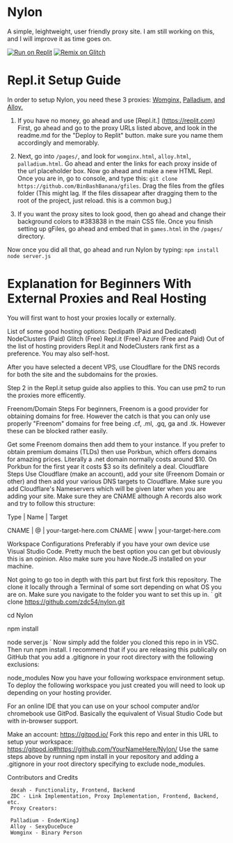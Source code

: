 # Nylon
A simple, leightweight, user friendly proxy site.
I am still working on this, and I will improve it as time goes on.

[![Run on Replit](https://raw.githubusercontent.com/BinBashBanana/deploy-buttons/master/buttons/remade/replit.svg)](https://replit.com/github/zdc54/nylon)
[![Remix on Glitch](https://raw.githubusercontent.com/BinBashBanana/deploy-buttons/master/buttons/remade/glitch.svg)](https://glitch.com/edit/#!/import/github/zdc54/nylon)
# Repl.it Setup Guide

In order to setup Nylon, you need these 3 proxies:
[Womginx,](https://github.com/binary-person/womginx)
[Palladium,](https://github.com/LudicrousDevelopment/Palladium)
[and Alloy.](https://github.com/titaniunetwork-dev/alloy)

1. If you have no money, go ahead and use [Repl.it.] (https://replit.com)
First, go ahead and go to the proxy URLs listed above, and look in the readme.md for the "Deploy to Replit" button.
make sure you name them accordingly and memorably.

2. Next, go into `/pages/`, and look for `womginx.html`, `alloy.html`, `palladium.html`.
Go ahead and enter the links for each proxy inside of the url placeholder box.
Now go ahead and make a new HTML Repl.
Once you are in, go to console, and type this:
`git clone https://github.com/BinBashBanana/gfiles`.
Drag the files from the gfiles folder (This might lag. If the files dissapear after dragging them to the root of the project, just reload. this is a common bug.)

3. If you want the proxy sites to look good, then go ahead and change their background colors to #383838 in the main CSS file.
Once you finish setting up gFiles, go ahead and embed that in `games.html` in the `/pages/` directory.

Now once you did all that, go ahead and run Nylon by typing:
``npm install
  node server.js``

# Explanation for Beginners With External Proxies and Real Hosting
You will first want to host your proxies locally or externally.

List of some good hosting options:
Dedipath (Paid and Dedicated)
NodeClusters (Paid)
Glitch (Free)
Repl.it (Free)
Azure (Free and Paid)
Out of the list of hosting providers Repl.it and NodeClusters rank first as a preference. You may also self-host.

After you have selected a decent VPS, use Cloudflare for the DNS records for both the site and the subdomains for the proxies.

Step 2 in the Repl.it setup guide also applies to this. You can use pm2 to run the proxies more efficently.

Freenom/Domain Steps
For beginners, Freenom is a good provider for obtaining domains for free. However the catch is that you can only use properly "Freenom" domains for free being .cf, .ml, .gq, ga and .tk. However these can be blocked rather easily.

Get some Freenom domains then add them to your instance.
If you prefer to obtain premium domains (TLDs) then use Porkbun, which offers domains for amazing prices. Literally a .net domain normally costs around $10. On Porkbun for the first year it costs $3 so its definitely a deal.
Cloudflare Steps
Use Cloudflare (make an account), add your site (Freenom Domain or other) and then add your various DNS targets to Cloudflare. Make sure you add Cloudflare's Nameservers which will be given later when you are adding your site.
Make sure they are CNAME although A records also work and try to follow this structure:

Type | Name | Target

CNAME | @ | your-target-here.com
CNAME | www | your-target-here.com



Workspace Configurations
Preferably if you have your own device use Visual Studio Code. Pretty much the best option you can get but obviously this is an opinion. Also make sure you have Node.JS installed on your machine.

Not going to go too in depth with this part but first fork this repository. The clone it locally through a Terminal of some sort depending on what OS you are on. Make sure you navigate to the folder you want to set this up in.
`
git clone https://github.com/zdc54/nylon.git

cd Nylon

npm install

node server.js
`
Now simply add the folder you cloned this repo in in VSC. Then run npm install. I recommend that if you are releasing this publically on GitHub that you add a .gitignore in your root directory with the following exclusions:

node_modules
Now you have your following workspace environment setup. To deploy the following workspace you just created you will need to look up depending on your hosting provider.

For an online IDE that you can use on your school computer and/or chromebook use GitPod. Basically the equivalent of Visual Studio Code but with in-browser support.

Make an account: https://gitpod.io/
Fork this repo and enter in this URL to setup your workspace: https://gitpod.io#https://github.com/YourNameHere/Nylon/
Use the same steps above by running npm install in your repository and adding a .gitignore in your root directory specifying to exclude node_modules.

Contributors and Credits

     dexah - Functionality, Frontend, Backend
     ZDC - Link Implementation, Proxy Implementation, Frontend, Backend, etc.
     Proxy Creators:

     Palladium - EnderKingJ
     Alloy - SexyDuceDuce
     Womginx - Binary Person
